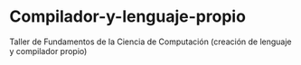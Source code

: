 # Compilador-y-lenguaje-propio
Taller de Fundamentos de la Ciencia de Computación (creación de lenguaje y compilador propio)

